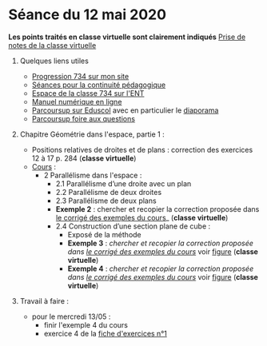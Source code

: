 # Séance du 12 mai 2020

__Les points traités en classe virtuelle sont clairement indiqués__
[Prise de notes de la classe virtuelle](notes/2020-05-07-Note-08-42.pdf)

1. Quelques liens utiles 
   * [Progression 734 sur mon site](http://www.frederic-junier.org/TS2020/Progression/TS_2020.html)
   * [Séances pour la continuité pédagogique](https://frederic-junier.github.io/TS-2019-2020/)
   * [Espace de la classe 734 sur l'ENT](https://le-parc.ent.auvergnerhonealpes.fr/classes/classe-734/mathematiques/)
   * [Manuel numérique en ligne](https://mep-outils.sesamath.net/manuel_numerique/index.php?ouvrage=mstsobl_2016&page_gauche=371)
   * [Parcoursup sur Eduscol](https://eduscol.education.fr/cid146486/parcoursup.html) avec en particulier le [diaporama](https://cache.media.eduscol.education.fr/file/Parcoursup_2020/50/4/PPT-_Parcoursup-2020_1223504.pptx)
   * [Parcoursup foire aux questions](https://www.parcoursup.fr/index.php?desc=questions)

2. Chapitre Géométrie dans l'espace, partie 1 :
   * Positions relatives de droites et de plans : correction des exercices 12 à 17 p. 284  (__classe virtuelle__)
   * [Cours](http://frederic-junier.org/TS2020/Cours/TSEspaceDebutCours2019-Web.pdf) :
     * 2 Parallélisme dans l'espace :
       * 2.1 Parallélisme d’une droite avec un plan
       * 2.2 Parallélisme de deux droites
       * 2.3 Parallélisme de deux plans
       * __Exemple 2__ : chercher  et recopier  la correction proposée dans [le corrigé des exemples du cours](../EspacePartie1/CorrigeExemplesEspacePartie1-2019.pdf)_   (__classe virtuelle__)
       * 2.4 Construction d’une section plane de cube :
         * Exposé de la méthode
         *  __Exemple 3__ :  _chercher  et recopier  la correction proposée dans [le corrigé des exemples du cours](../EspacePartie1/CorrigeExemplesEspacePartie1-2019.pdf)_  voir [figure](https://www.geogebra.org/m/vhnydz7z)  (__classe virtuelle__)
         *  __Exemple 4__ :  _chercher  et recopier  la correction proposée dans [le corrigé des exemples du cours](../EspacePartie1/CorrigeExemplesEspacePartie1-2019.pdf)_  voir [figure](https://www.geogebra.org/m/pgehdq4f)  (__classe virtuelle__)
      
      
3. Travail à faire :
   * pour le mercredi 13/05 : 
     * finir l'exemple 4 du cours
     * exercice 4 de la [fiche d'exercices n°1](https://frederic-junier.org/TS2020/Cours/TS-Exos-Espace-Vectoriel2019-Fiche1-Web.pdf)
